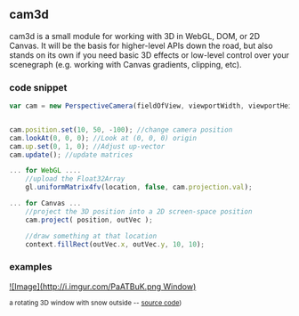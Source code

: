 ## cam3d

cam3d is a small module for working with 3D in WebGL, DOM, or 2D Canvas. It will be the basis for higher-level APIs down the road, but also stands on its own if you need basic 3D effects or low-level control over your scenegraph (e.g. working with Canvas gradients, clipping, etc).


### code snippet

```js
var cam = new PerspectiveCamera(fieldOfView, viewportWidth, viewportHeight);


cam.position.set(10, 50, -100); //change camera position
cam.lookAt(0, 0, 0); //Look at (0, 0, 0) origin
cam.up.set(0, 1, 0); //Adjust up-vector
cam.update(); //update matrices

... for WebGL ....
	//upload the Float32Array
	gl.uniformMatrix4fv(location, false, cam.projection.val); 

... for Canvas ...
	//project the 3D position into a 2D screen-space position
	cam.project( position, outVec );

	//draw something at that location
	context.fillRect(outVec.x, outVec.y, 10, 10);
```

### examples


[![Image](http://i.imgur.com/PaATBuK.png Window)](http://mattdesl.github.io/cam3d/release/window.html) 

<sub>a rotating 3D window with snow outside -- [source code](demos/window.js))</sub>







